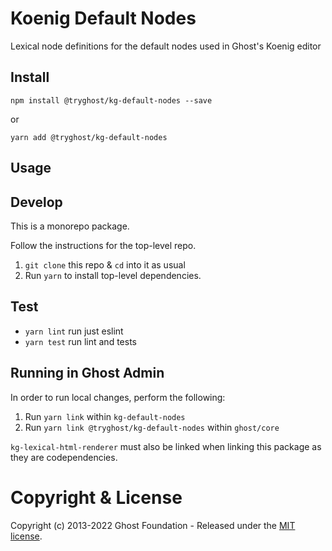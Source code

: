 # Koenig Default Nodes

Lexical node definitions for the default nodes used in Ghost&#39;s Koenig editor

## Install

`npm install @tryghost/kg-default-nodes --save`

or

`yarn add @tryghost/kg-default-nodes`

## Usage


## Develop

This is a monorepo package.

Follow the instructions for the top-level repo.
1. `git clone` this repo & `cd` into it as usual
2. Run `yarn` to install top-level dependencies.



## Test

- `yarn lint` run just eslint
- `yarn test` run lint and tests


## Running in Ghost Admin
In order to run local changes, perform the following:
1. Run `yarn link` within `kg-default-nodes`
2. Run `yarn link @tryghost/kg-default-nodes` within `ghost/core`

`kg-lexical-html-renderer` must also be linked when linking this package as they are codependencies.


# Copyright & License 

Copyright (c) 2013-2022 Ghost Foundation - Released under the [MIT license](LICENSE).